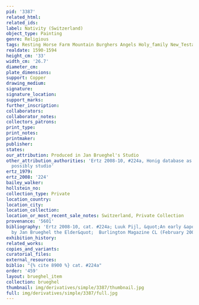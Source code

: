 ```yaml
---
pid: '3387'
related_html: 
related_ids: 
label: Nativity (Switzerland)
object_type: Painting
genre: Religious
tags: Resting Horse Farm Mountain Burghers Angels Holy_family New_Testament
realdate: 1590-1594
height_cm: '33'
width_cm: '26.7'
diameter_cm: 
plate_dimensions: 
support: Copper
drawing_medium: 
signature: 
signature_location: 
support_marks: 
further_inscription: 
collaborators: 
collaborator_notes: 
collectors_patrons: 
print_type: 
print_notes: 
printmaker: 
publisher: 
states: 
our_attribution: Produced in Jan Brueghel's Studio
other_attribution_authorities: 'Ertz 2008-10, #224a, Honig database as uncertain,
  possibly studio'
ertz_1979: 
ertz_2008: '224'
bailey_walker: 
hollstein_no: 
collection_type: Private
location_country: 
location_city: 
location_collection: 
location_or_most_recent_sale_notes: Switzerland, Private Collection
provenance: '5601'
bibliography: 'Ertz 2008-10, cat. #224a; Luuk Pijl, &quot;An early &apos;Nativity&apos;
  by Jan Brueghel the Elder&quot;  Burlington Magazine CL (February 2008), 100-101'
exhibition_history: 
related_works: 
copies_and_variants: 
curatorial_files: 
external_resources: 
biblio: "{% cite 8900 %} cat. #224a"
order: '459'
layout: brueghel_item
collection: brueghel
thumbnail: img/derivatives/simple/3387/thumbnail.jpg
full: img/derivatives/simple/3387/full.jpg
---
```

